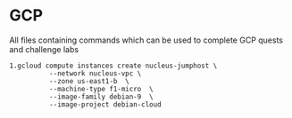 # GCP

All files containing commands which can be used to complete GCP quests and challenge labs

```
1.gcloud compute instances create nucleus-jumphost \
          --network nucleus-vpc \
          --zone us-east1-b  \
          --machine-type f1-micro  \
          --image-family debian-9  \
          --image-project debian-cloud
```
